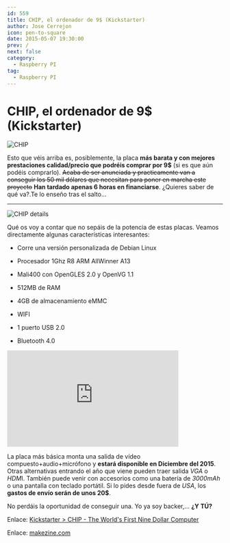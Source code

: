 ```yaml
---
id: 559
title: CHIP, el ordenador de 9$ (Kickstarter)
author: Jose Cerrejon
icon: pen-to-square
date: 2015-05-07 19:30:00
prev: /
next: false
category:
  - Raspberry PI
tag:
  - Raspberry PI
---
```


# CHIP, el ordenador de 9$ (Kickstarter)

![CHIP](/images/2015/05/CHIP_computer.png)

Esto que véis arriba es, posiblemente, la placa **más barata y con mejores prestaciones calidad/precio que podréis comprar por 9$** (si es que aún podéis comprarlo). ~~Acaba de ser anunciada y practicamente van a conseguir los 50 mil dólares que necesitan para poner en marcha este proyecto~~ **Han tardado apenas 6 horas en financiarse**. ¿Quieres saber de qué va?.Te lo enseño tras el salto...

- - -
![CHIP details](/images/2015/05/CHIP_details.jpg)

Qué os voy a contar que no sepáis de la potencia de estas placas. Veamos directamente algunas características interesantes:

* Corre una versión personalizada de Debian Linux

* Procesador 1Ghz R8 ARM AllWinner A13

* Mali400 con OpenGLES 2.0 y OpenVG 1.1

* 512MB de RAM

* 4GB de almacenamiento eMMC

* WIFI

* 1 puerto USB 2.0

* Bluetooth 4.0

<iframe width="400" height="225" src="https://www.youtube.com/embed/XkfBWAJ7kbI?rel=0&amp;controls=0" frameborder="0" allowfullscreen></iframe>

La placa más básica monta una salida de vídeo compuesto+audio+micrófono y **estará disponible en Diciembre del 2015**. Otras alternativas entrando el año que viene pueden traer salida *VGA* o *HDM*I. También puede venir con accesorios como una batería de *3000mAh* o una pantalla con teclado portátil. Si lo pides desde fuera de *USA*, los **gastos de envío serán de unos 20$**.

No perdáis la oportunidad de conseguir una. Yo ya soy backer,... **¿Y TÚ?**

Enlace: [Kickstarter > CHIP - The World's First Nine Dollar Computer](https://www.kickstarter.com/projects/1598272670/chip-the-worlds-first-9-computer)

Enlace: [makezine.com](http://makezine.com/2015/05/07/next-thing-co-releases-worlds-first-9-computer/)
